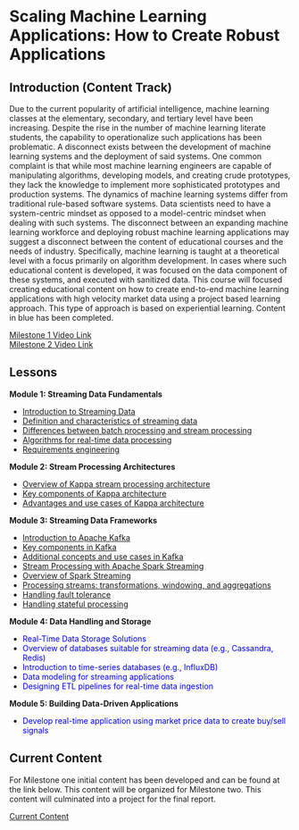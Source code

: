 # Scaling Machine Learning Applications: How to Create Robust Applications
## Introduction (Content Track)
Due to the current popularity of artificial intelligence, machine learning classes
at the elementary, secondary, and tertiary level have been increasing. Despite
the rise in the number of machine learning literate students, the capability to
operationalize such applications has been problematic. A disconnect exists between
the development of machine learning systems and the deployment of
said systems. One common complaint is that while most machine
learning engineers are capable of manipulating algorithms, developing
models, and creating crude prototypes, they lack the knowledge to implement
more sophisticated prototypes and production systems. The dynamics of machine learning systems differ from traditional rule-based
software systems. Data scientists need to have a system-centric mindset as
opposed to a model-centric mindset when dealing with such systems.
The disconnect between an expanding machine learning workforce and deploying
robust machine learning applications may suggest a disconnect between the
content of educational courses and the needs of industry. Specifically, machine learning is taught at a theoretical level with a focus primarily on
algorithm development. In cases where such educational content is developed,
it was focused on the data component of these systems, and executed with sanitized
data. This course will focused creating educational content on how to create end-to-end machine learning applications with high velocity market data using a project based learning approach.
This type of approach is based on experiential learning. Content in blue has been completed.

[Milestone 1 Video Link](https://mediaspace.gatech.edu/media/Scaling+Machine+Learning+Applications/1_03qeqwy0)<br> 
[Milestone 2 Video Link](https://mediaspace.gatech.edu/media/Milestone2/1_x8sto7p0)

## Lessons

 <b> Module 1: Streaming Data Fundamentals  </b><br> 
- <span style="color: blue">[Introduction to Streaming Data](https://OMSCSYellowJacket.github.io/data)</span>
- <span style="color: blue">[Definition and characteristics of streaming data](https://OMSCSYellowJacket.github.io/data#definition-of-streaming-data)</span>
- <span style="color: blue">[Differences between batch processing and stream processing](https://OMSCSYellowJacket.github.io/data#batch-data-versus-streaming-data)</span>
- <span style="color: blue">[Algorithms for real-time data processing](https://OMSCSYellowJacket.github.io/data#types-of-streamimg-data-algorithms)</span>
- <span style="color: blue">[Requirements engineering](https://OMSCSYellowJacket.github.io/requirements)
</span>

<b> Module 2: Stream Processing Architectures</b><br> 
- <span style="color: blue">[Overview of Kappa stream processing architecture](https://OMSCSYellowJacket.github.io/kappaarchitecture)</span>
- <span style="color: blue">[Key components of Kappa architecture](https://OMSCSYellowJacket.github.io/kappaarchitecture#key-components)</span>
- <span style="color: blue">[Advantages and use cases of Kappa architecture](https://OMSCSYellowJacket.github.io/kappaarchitecture#advantages)</span>
  
<b> Module 3: Streaming Data Frameworks</b><br> 
- <span style="color: blue">[Introduction to Apache Kafka](https://OMSCSYellowJacket.github.io/kafka)</span>
- <span style="color: blue">[Key components in Kafka](https://OMSCSYellowJacket.github.io/kafka#key-components)</span>
- <span style="color: blue">[Additional concepts and use cases in Kafka](https://OMSCSYellowJacket.github.io/kafka#additional-concepts)</span>
- <span style="color: blue">[Stream Processing with Apache Spark Streaming](https://OMSCSYellowJacket.github.io/spark)</span>
- <span style="color: blue">[Overview of Spark Streaming](https://OMSCSYellowJacket.github.io/spark#spark-streaming)</span>
- <span style="color: blue">[Processing streams: transformations, windowing, and aggregations](https://OMSCSYellowJacket.github.io/spark#transformations)</span>
- <span style="color: blue">[Handling fault tolerance](https://OMSCSYellowJacket.github.io/faulttolerance)</span>
- <span style="color: blue">[Handling stateful processing](https://OMSCSYellowJacket.github.io/maintainingstate)</span>
  
<b> Module 4: Data Handling and Storage</b><br> 
- <span style="color: blue">Real-Time Data Storage Solutions</span>
- <span style="color: blue">Overview of databases suitable for streaming data (e.g., Cassandra, Redis)</span>
- <span style="color: blue">Introduction to time-series databases (e.g., InfluxDB)</span>
- <span style="color: blue">Data modeling for streaming applications </span>
- <span style="color: blue">Designing ETL pipelines for real-time data ingestion </span>
  
<b> Module 5: Building Data-Driven Applications</b><br> 
- <span style="color: blue">Develop real-time application using market price data to create buy/sell signals </span>

## Current Content

For Milestone one initial content has been developed and can be found at the link below.  This content will be organized for Milestone two. This content will culminated into a project for the final report.<br>

[Current Content](https://omscsyellowjacket.github.io/content)<br>
